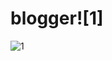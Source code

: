 # blogger![1]

![1](https://user-images.githubusercontent.com/82675874/218374985-5fa37630-6ff1-41bb-8c99-784eaa2b592c.jpg)
